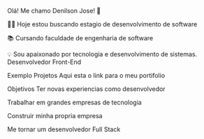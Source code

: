 Olá! Me chamo Denilson Jose! 👋

👨‍💻 Hoje estou buscando estagio de desenvolvimento de software

📚 Cursando faculdade de engenharia de software

💡 Sou apaixonado por tecnologia e desenvolvimento de sistemas. 
Desenvolvedor Front-End

Exemplo Projetos
Aqui esta o link para o meu portifolio 

Objetivos
Ter novas experiencias como desenvolvedor

Trabalhar em grandes empresas de tecnologia

Construir minha propria empresa

Me tornar um desenvolvedor Full Stack

